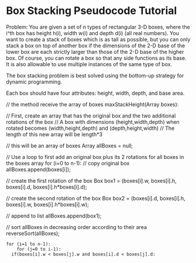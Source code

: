 # Box Stacking Pseudocode Tutorial

Problem: You are given a set of n types of rectangular 3-D boxes, where the i^th box has height h(i), width w(i) and depth d(i) (all real numbers). You want to create a stack of boxes which is as tall as possible, but you can only stack a box on top of another box if the dimensions of the 2-D base of the lower box are each strictly larger than those of the 2-D base of the higher box. Of course, you can rotate a box so that any side functions as its base. It is also allowable to use multiple instances of the same type of box.

The box stacking problem is best solved using the bottom-up strategy for dynamic programming.

Each box should have four attributes: height, width, depth, and base area.


// the method receive the array of boxes
maxStackHeight(Array boxes):

// First, create an array that has the original box and the two additional rotations of the box
// A box with dimensions (height,width,depth) when rotated becomes (width,height,depth) and (depth,height,width)
// The length of this new array will be length*3

// this will be an array of boxes
Array allBoxes = null;

// Use a loop to first add an original box plus its 2 rotations for all boxes in the boxes array
for (i=0 to n-1):
	// copy original box
	allBoxes.append(boxes[i]);

// create the first rotation of the box
Box box1 = (boxes[i].w, boxes[i].h, boxes[i].d,       boxes[i].h*boxes[i].d);

// create the second rotation of the box
Box box2 = (boxes[i].d, boxes[i].h, boxes[i].w,       boxes[i].h*boxes[i].w);

// append to list
allBoxes.append(box1);
	
// sort allBoxes in decreasing order according to their area
	reverseSort(allBoxes);

	
	for (i=1 to n-1):
		for (j=0 to i-1):
      if(boxes[i].w < boxes[j].w and boxes[i].d < boxes[j].d:
